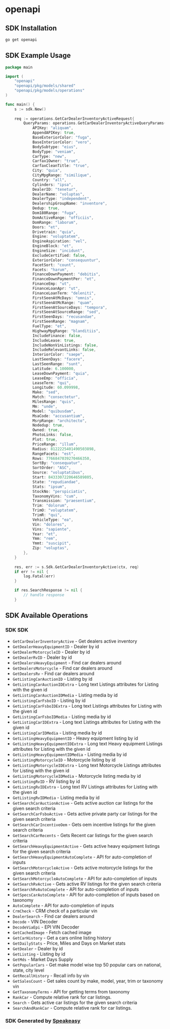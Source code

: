 # openapi

<!-- Start SDK Installation -->
## SDK Installation

```bash
go get openapi
```
<!-- End SDK Installation -->

<!-- Start SDK Example Usage -->
## SDK Example Usage

```go
package main

import (
    "openapi"
    "openapi/pkg/models/shared"
    "openapi/pkg/models/operations"
)

func main() {
    s := sdk.New()
    
    req := operations.GetCarDealerInventoryActiveRequest{
        QueryParams: operations.GetCarDealerInventoryActiveQueryParams{
            APIKey: "aliquam",
            AppendAPIKey: true,
            BaseExteriorColor: "fuga",
            BaseInteriorColor: "vero",
            BodySubtype: "eius",
            BodyType: "veniam",
            CarType: "new",
            Carfax1Owner: "true",
            CarfaxCleanTitle: "true",
            City: "quia",
            CityMpgRange: "similique",
            Country: "all",
            Cylinders: "ipsa",
            DealerID: "tenetur",
            DealerName: "voluptas",
            DealerType: "independent",
            DealershipGroupName: "inventore",
            Dedup: true,
            Dom180Range: "fuga",
            DomActiveRange: "officiis",
            DomRange: "laborum",
            Doors: "et",
            Drivetrain: "quia",
            Engine: "voluptatem",
            EngineAspiration: "vel",
            EngineBlock: "et",
            EngineSize: "incidunt",
            ExcludeCertified: false,
            ExteriorColor: "consequuntur",
            FacetSort: "count",
            Facets: "harum",
            FinanceDownPayment: "debitis",
            FinanceDownPaymentPer: "et",
            FinanceEmp: "ut",
            FinanceLoanApr: "ut",
            FinanceLoanTerm: "deleniti",
            FirstSeenAtMcDays: "omnis",
            FirstSeenAtMcRange: "quam",
            FirstSeenAtSourceDays: "tempora",
            FirstSeenAtSourceRange: "sed",
            FirstSeenDays: "recusandae",
            FirstSeenRange: "magnam",
            FuelType: "et",
            HighwayMpgRange: "blanditiis",
            IncludeFinance: false,
            IncludeLease: true,
            IncludeNonVinListings: false,
            IncludeRelevantLinks: false,
            InteriorColor: "saepe",
            LastSeenDays: "facere",
            LastSeenRange: "sunt",
            Latitude: 6.100000,
            LeaseDownPayment: "quia",
            LeaseEmp: "officia",
            LeaseTerm: "qui",
            Longitude: 60.099998,
            Make: "sed",
            Match: "consectetur",
            MilesRange: "quis",
            Mm: "unde",
            Model: "quibusdam",
            MsaCode: "accusantium",
            MsrpRange: "architecto",
            Nodedup: true,
            Owned: true,
            PhotoLinks: false,
            Plot: true,
            PriceRange: "illum",
            Radius: 8122225401490503898,
            RangeFacets: "est",
            Rows: 7766847039270466350,
            SortBy: "consequatur",
            SortOrder: "ASC",
            Source: "voluptatibus",
            Start: 8433307220646589805,
            State: "repudiandae",
            Stats: "ipsum",
            StockNo: "perspiciatis",
            TaxonomyVins: "cum",
            Transmission: "praesentium",
            Trim: "dolorum",
            TrimO: "voluptatem",
            TrimR: "qui",
            VehicleType: "ea",
            Vin: "dolores",
            Vins: "sapiente",
            Year: "et",
            Ymm: "rem",
            Ymmt: "suscipit",
            Zip: "voluptas",
        },
    }
    
    res, err := s.Sdk.GetCarDealerInventoryActive(ctx, req)
    if err != nil {
        log.Fatal(err)
    }

    if res.SearchResponse != nil {
        // handle response
    }
```
<!-- End SDK Example Usage -->

<!-- Start SDK Available Operations -->
## SDK Available Operations

### SDK SDK

* `GetCarDealerInventoryActive` - Get dealers active inventory
* `GetDealerHeavyEquipmentID` - Dealer by id
* `GetDealerMotorcycleID` - Dealer by id
* `GetDealerRvID` - Dealer by id
* `GetDealersHeavyEquipment` - Find car dealers around
* `GetDealersMotorcycle` - Find car dealers around
* `GetDealersRv` - Find car dealers around
* `GetListingCarAuctionID` - Listing by id
* `GetListingCarAuctionIDExtra` - Long text Listings attributes for Listing with the given id
* `GetListingCarAuctionIDMedia` - Listing media by id
* `GetListingCarFsboID` - Listing by id
* `GetListingCarFsboIDExtra` - Long text Listings attributes for Listing with the given id
* `GetListingCarFsboIDMedia` - Listing media by id
* `GetListingCarIDExtra` - Long text Listings attributes for Listing with the given id
* `GetListingCarIDMedia` - Listing media by id
* `GetListingHeavyEquipmentID` - Heavy equipment listing by id
* `GetListingHeavyEquipmentIDExtra` - Long text Heavy equipment Listings attributes for Listing with the given id
* `GetListingHeavyEquipmentIDMedia` - Listing media by id
* `GetListingMotorcycleID` - Motorcycle listing by id
* `GetListingMotorcycleIDExtra` - Long text Motorcycle Listings attributes for Listing with the given id
* `GetListingMotorcycleIDMedia` - Motorcycle listing media by id
* `GetListingRvID` - RV listing by id
* `GetListingRvIDExtra` - Long text RV Listings attributes for Listing with the given id
* `GetListingRvIDMedia` - Listing media by id
* `GetSearchCarAuctionActive` - Gets active auction car listings for the given search criteria
* `GetSearchCarFsboActive` - Gets active private party car listings for the given search criteria
* `GetSearchCarIncentiveOem` - Gets oem incentive listings for the given search criteria
* `GetSearchCarRecents` - Gets Recent car listings for the given search criteria
* `GetSearchHeavyEquipmentActive` - Gets active heavy equipment listings for the given search criteria
* `GetSearchHeavyEquipmentAutoComplete` - API for auto-completion of inputs
* `GetSearchMotorcycleActive` - Gets active motorcycle listings for the given search criteria
* `GetSearchMotorcycleAutoComplete` - API for auto-completion of inputs
* `GetSearchRvActive` - Gets active RV listings for the given search criteria
* `GetSearchRvAutoComplete` - API for auto-completion of inputs
* `GetSpecsCarAutoComplete` - API for auto-completion of inputs based on taxonomy
* `AutoComplete` - API for auto-completion of inputs
* `CrmCheck` - CRM check of a particular vin
* `DealerSearch` - Find car dealers around
* `Decode` - VIN Decoder
* `DecodeViaEpi` - EPI VIN Decoder
* `GetCachedImage` - Fetch cached image
* `GetCarHistory` - Get a cars online listing history
* `GetDailyStats` - Price, Miles and Days on Market stats
* `GetDealer` - Dealer by id
* `GetListing` - Listing by id
* `GetMds` - Market Days Supply
* `GetPopularCars` - Get make model wise top 50 popular cars on national, state, city level
* `GetRecallHistory` - Recall info by vin
* `GetSalesCount` - Get sales count by make, model, year, trim or taxonomy vin
* `GetTaxonomyTerms` - API for getting terms from taxonomy
* `RankCar` - Compute relative rank for car listings.
* `Search` - Gets active car listings for the given search criteria
* `SearchAndRankCar` - Compute relative rank for car listings.

<!-- End SDK Available Operations -->

### SDK Generated by [Speakeasy](https://docs.speakeasyapi.dev/docs/using-speakeasy/client-sdks)
